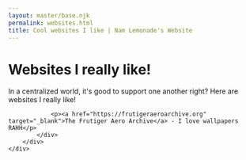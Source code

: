 ```yaml
---
layout: master/base.njk
permalink: websites.html
title: Cool websites I like | Nam Lemonade's Website
---
```


<div class="col-12">
	<div class="content">
		<div class="content-content">
			<div class="text">
				<h1>Websites I really like!</h1>
				<p>In a centralized world, it's good to support one another right? Here are websites I really like!</p>

    			<p><a href="https://frutigeraeroarchive.org" target="_blank">The Frutiger Aero Archive</a> - I love wallpapers RAHH</p>
    		</div>
    	</div>
    </div>

</div>
